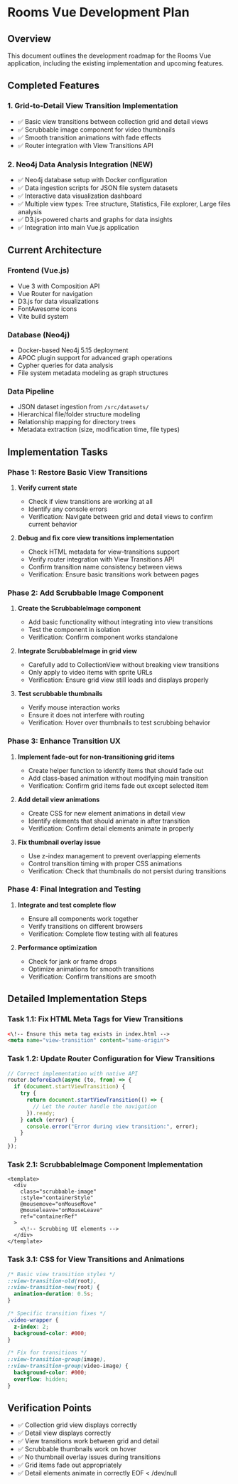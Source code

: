 # Rooms Vue Development Plan

## Overview

This document outlines the development roadmap for the Rooms Vue application, including the existing implementation and upcoming features.

## Completed Features

### 1. Grid-to-Detail View Transition Implementation
- ✅ Basic view transitions between collection grid and detail views
- ✅ Scrubbable image component for video thumbnails  
- ✅ Smooth transition animations with fade effects
- ✅ Router integration with View Transitions API

### 2. Neo4j Data Analysis Integration (NEW)
- ✅ Neo4j database setup with Docker configuration
- ✅ Data ingestion scripts for JSON file system datasets
- ✅ Interactive data visualization dashboard
- ✅ Multiple view types: Tree structure, Statistics, File explorer, Large files analysis
- ✅ D3.js-powered charts and graphs for data insights
- ✅ Integration into main Vue.js application

## Current Architecture

### Frontend (Vue.js)
- Vue 3 with Composition API
- Vue Router for navigation
- D3.js for data visualizations
- FontAwesome icons
- Vite build system

### Database (Neo4j)
- Docker-based Neo4j 5.15 deployment
- APOC plugin support for advanced graph operations
- Cypher queries for data analysis
- File system metadata modeling as graph structures

### Data Pipeline
- JSON dataset ingestion from `/src/datasets/`
- Hierarchical file/folder structure modeling
- Relationship mapping for directory trees
- Metadata extraction (size, modification time, file types)

## Implementation Tasks

### Phase 1: Restore Basic View Transitions

1. **Verify current state**
   - Check if view transitions are working at all
   - Identify any console errors
   - Verification: Navigate between grid and detail views to confirm current behavior

2. **Debug and fix core view transitions implementation**
   - Check HTML metadata for view-transitions support
   - Verify router integration with View Transitions API
   - Confirm transition name consistency between views
   - Verification: Ensure basic transitions work between pages

### Phase 2: Add Scrubbable Image Component

1. **Create the ScrubbableImage component**
   - Add basic functionality without integrating into view transitions
   - Test the component in isolation
   - Verification: Confirm component works standalone

2. **Integrate ScrubbableImage in grid view**
   - Carefully add to CollectionView without breaking view transitions
   - Only apply to video items with sprite URLs
   - Verification: Ensure grid view still loads and displays properly

3. **Test scrubbable thumbnails**
   - Verify mouse interaction works
   - Ensure it does not interfere with routing
   - Verification: Hover over thumbnails to test scrubbing behavior

### Phase 3: Enhance Transition UX

1. **Implement fade-out for non-transitioning grid items**
   - Create helper function to identify items that should fade out
   - Add class-based animation without modifying main transition
   - Verification: Confirm grid items fade out except selected item

2. **Add detail view animations**
   - Create CSS for new element animations in detail view
   - Identify elements that should animate in after transition
   - Verification: Confirm detail elements animate in properly

3. **Fix thumbnail overlay issue**
   - Use z-index management to prevent overlapping elements
   - Control transition timing with proper CSS animations
   - Verification: Check that thumbnails do not persist during transitions

### Phase 4: Final Integration and Testing

1. **Integrate and test complete flow**
   - Ensure all components work together
   - Verify transitions on different browsers
   - Verification: Complete flow testing with all features

2. **Performance optimization**
   - Check for jank or frame drops
   - Optimize animations for smooth transitions
   - Verification: Confirm transitions are smooth

## Detailed Implementation Steps

### Task 1.1: Fix HTML Meta Tags for View Transitions

```html
<\!-- Ensure this meta tag exists in index.html -->
<meta name="view-transition" content="same-origin">
```

### Task 1.2: Update Router Configuration for View Transitions

```js
// Correct implementation with native API
router.beforeEach(async (to, from) => {
  if (document.startViewTransition) {
    try {
      return document.startViewTransition(() => {
        // Let the router handle the navigation
      }).ready;
    } catch (error) {
      console.error("Error during view transition:", error);
    }
  }
});
```

### Task 2.1: ScrubbableImage Component Implementation

```vue
<template>
  <div
    class="scrubbable-image"
    :style="containerStyle"
    @mousemove="onMouseMove"
    @mouseleave="onMouseLeave"
    ref="containerRef"
  >
    <\!-- Scrubbing UI elements -->
  </div>
</template>
```

### Task 3.1: CSS for View Transitions and Animations

```css
/* Basic view transition styles */
::view-transition-old(root),
::view-transition-new(root) {
  animation-duration: 0.5s;
}

/* Specific transition fixes */
.video-wrapper { 
  z-index: 2;
  background-color: #000;
}

/* Fix for transitions */
::view-transition-group(image),
::view-transition-group(video-image) {
  background-color: #000;
  overflow: hidden;
}
```

## Verification Points

- ✅ Collection grid view displays correctly
- ✅ Detail view displays correctly  
- ✅ View transitions work between grid and detail
- ✅ Scrubbable thumbnails work on hover
- ✅ No thumbnail overlay issues during transitions
- ✅ Grid items fade out appropriately
- ✅ Detail elements animate in correctly
EOF < /dev/null